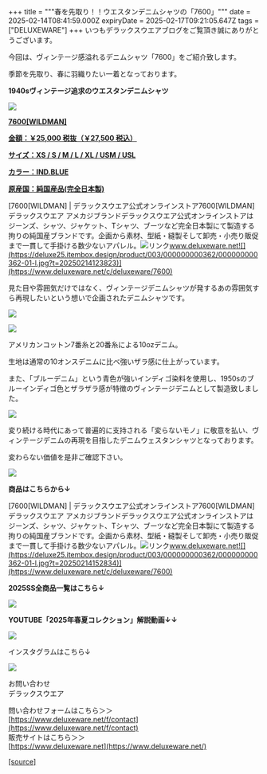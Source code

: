 +++
title = """春を先取り！！ウエスタンデニムシャツの「7600」"""
date = 2025-02-14T08:41:59.000Z
expiryDate = 2025-02-17T09:21:05.647Z
tags = ["DELUXEWARE"]
+++
いつもデラックスウエアブログをご覧頂き誠にありがとうございます。

今回は、ヴィンテージ感溢れるデニムシャツ「7600」をご紹介致します。

季節を先取り、春に羽織りたい一着となっております。

**1940sヴィンテージ追求のウエスタンデニムシャツ**

[![](https://stat.ameba.jp/user_images/20250214/17/deluxeware/27/cb/j/o0640080015544153214.jpg)](https://stat.ameba.jp/user_images/20250214/17/deluxeware/27/cb/j/o0640080015544153214.jpg)

[**7600\[WILDMAN\]**](https://www.deluxeware.net/c/deluxeware/7600)

**[金額：￥25,000 税抜（￥27,500 税込）](https://www.deluxeware.net/c/deluxeware/7600)**

**[サイズ：XS / S / M / L / XL / USM / USL](https://www.deluxeware.net/c/deluxeware/7600)**

**[カラー：IND.BLUE](https://www.deluxeware.net/c/deluxeware/7600)**

**[原産国：純国産品(完全日本製)](https://www.deluxeware.net/c/deluxeware/7600)**

[7600\[WILDMAN\] | デラックスウエア公式オンラインストア7600\[WILDMAN\] デラックスウエア アメカジブランドデラックスウエア公式オンラインストアはジーンズ、シャツ、ジャケット、Tシャツ、ブーツなど完全日本製にて製造する拘りの純国産ブランドです。企画から素材、型紙・縫製そして卸売・小売り販促まで一貫して手掛ける数少ないアパレル。![リンク](https://c.stat100.ameba.jp/ameblo/symbols/v3.20.0/svg/gray/editor_link.svg)www.deluxeware.net![](https://deluxe25.itembox.design/product/003/000000000362/000000000362-01-l.jpg?t=20250214123823)](https://www.deluxeware.net/c/deluxeware/7600)

  
見た目や雰囲気だけではなく、ヴィンテージデニムシャツが発するあの雰囲気すら再現したいという想いで企画されたデニムシャツです。

[![](https://stat.ameba.jp/user_images/20250214/17/deluxeware/5e/a6/j/o0640080015544153280.jpg)](https://stat.ameba.jp/user_images/20250214/17/deluxeware/5e/a6/j/o0640080015544153280.jpg)

[![](https://stat.ameba.jp/user_images/20240930/13/deluxeware/48/9b/j/o1170156015492425252.jpg)](https://stat.ameba.jp/user_images/20240930/13/deluxeware/48/9b/j/o1170156015492425252.jpg)

アメリカンコットン7番糸と20番糸による10ozデニム。

生地は通常の10オンスデニムに比べ強いザラ感に仕上がっています。

また、「ブルーデニム」という青色が強いインディゴ染料を使用し、1950sのブルーインディゴ色とザラザラ感が特徴のヴィンテージデニムとして製造致しました。

[![](https://stat.ameba.jp/user_images/20240930/13/deluxeware/4a/4d/j/o1170156015492425263.jpg)](https://stat.ameba.jp/user_images/20240930/13/deluxeware/4a/4d/j/o1170156015492425263.jpg)

変り続ける時代にあって普遍的に支持される「変らないモノ」に敬意を払い、ヴィンテージデニムの再現を目指したデニムウェスタンシャツとなっております。

変わらない価値を是非ご確認下さい。

[![](https://stat.ameba.jp/user_images/20250214/17/deluxeware/3b/34/j/o0800080015544157435.jpg)](https://stat.ameba.jp/user_images/20250214/17/deluxeware/3b/34/j/o0800080015544157435.jpg)

**商品はこちらから↓**

[7600\[WILDMAN\] | デラックスウエア公式オンラインストア7600\[WILDMAN\] デラックスウエア アメカジブランドデラックスウエア公式オンラインストアはジーンズ、シャツ、ジャケット、Tシャツ、ブーツなど完全日本製にて製造する拘りの純国産ブランドです。企画から素材、型紙・縫製そして卸売・小売り販促まで一貫して手掛ける数少ないアパレル。![リンク](https://c.stat100.ameba.jp/ameblo/symbols/v3.20.0/svg/gray/editor_link.svg)www.deluxeware.net![](https://deluxe25.itembox.design/product/003/000000000362/000000000362-01-l.jpg?t=20250214152834)](https://www.deluxeware.net/c/deluxeware/7600)

**2025SS全商品一覧はこちら↓**

[![](https://stat.ameba.jp/user_images/20250114/17/deluxeware/cf/2d/j/o1200050015533133265.jpg?caw=800)](https://www.deluxeware.net/c/2025SSreserve)

**YOUTUBE「2025年春夏コレクション」解説動画↓↓**

**[![](https://stat.ameba.jp/user_images/20250108/16/deluxeware/ac/cf/j/o1200050015530951038.jpg?caw=800)](https://www.youtube.com/playlist?list=PLmcuUjZ67rhnclr762_W-zDg7FyyrNvqF)**

インスタグラムはこちら↓

[![](https://stat.ameba.jp/user_images/20240315/15/deluxeware/04/7f/j/o0800026015413271803.jpg?caw=800)](https://www.instagram.com/deluxeware/?hl=ja)

お問い合わせ  
デラックスウエア

問い合わせフォームはこちら＞＞  
[https://www.deluxeware.net/f/contact](https://www.deluxeware.net/f/contact)  
販売サイトはこちら＞＞  
[https://www.deluxeware.net](https://www.deluxeware.net/)

[[source]](https://ameblo.jp/deluxeware/entry-12886417178.html)
